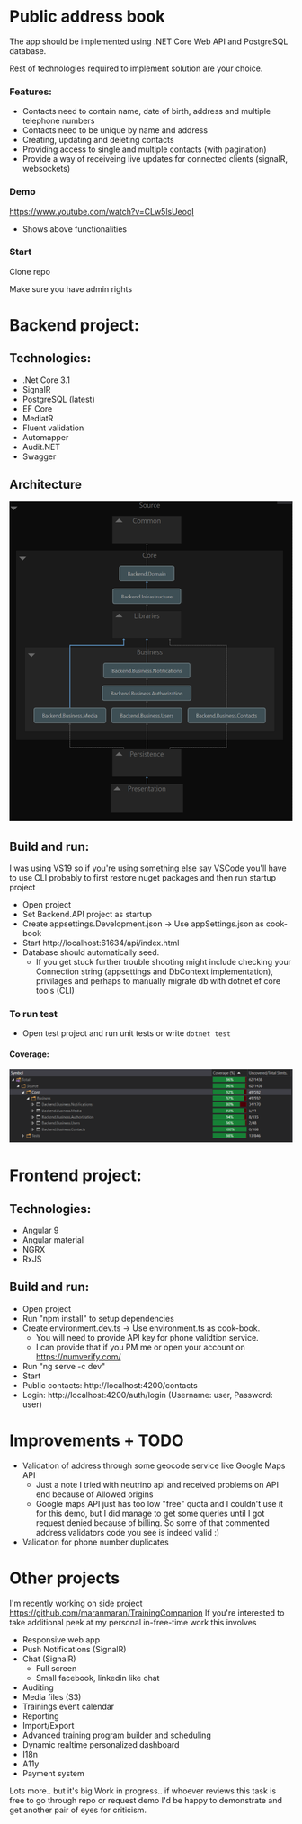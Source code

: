 # Public address book
<p>The app should be implemented using .NET Core Web API and PostgreSQL database.</p>
<p>Rest of technologies required to implement solution are your choice.</p>

### Features:
<ul>
  <li>Contacts need to contain name, date of birth, address and multiple telephone numbers</li>
  <li>Contacts need to be unique by name and address</li>
  <li>Creating, updating and deleting contacts</li>
  <li>Providing access to single and multiple contacts (with pagination)</li>
  <li>Provide a way of receiveing live updates for connected clients (signalR, websockets)</li>
</ul>

### Demo
https://www.youtube.com/watch?v=CLw5lsUeoqI
* Shows above functionalities

### Start
<p>Clone repo</p>
<p>Make sure you have admin rights</p>

# Backend project:
## Technologies: 
* .Net Core 3.1
* SignalR
* PostgreSQL (latest)
* EF Core
* MediatR
* Fluent validation
* Automapper
* Audit.NET
* Swagger 

## Architecture
![](Architecture2.png)
<br/>

## Build and run:
I was using VS19 so if you're using something else say VSCode you'll have to use CLI probably to first restore nuget packages and then run startup project
* Open project
* Set Backend.API project as startup
* Create appsettings.Development.json -> Use appSettings.json as cook-book
* Start http://localhost:61634/api/index.html
* Database should automatically seed.
  * If you get stuck further trouble shooting might include checking your Connection string (appsettings and DbContext implementation), privilages and perhaps to manually migrate db with dotnet ef core tools (CLI) 

### To run test
* Open test project and run unit tests or write `dotnet test`

#### Coverage:
![](Covereage.PNG)
<br/>

# Frontend project:

## Technologies:
* Angular 9
* Angular material
* NGRX
* RxJS

## Build and run:
* Open project
* Run "npm install" to setup dependencies
* Create environment.dev.ts -> Use environment.ts as cook-book. 
  * You will need to provide API key for phone validtion service. 
  * I can provide that if you PM me or open your account on   https://numverify.com/</li>
* Run "ng serve -c dev"</li>
* Start</li>
* Public contacts: http://localhost:4200/contacts
* Login: http://localhost:4200/auth/login (Username: user, Password: user)

# Improvements + TODO
* Validation of address through some geocode service like Google Maps API
  * Just a note I tried with neutrino api and received problems on API end because of Allowed origins
  * Google maps API just has too low "free" quota and I couldn't use it for this demo, but I did manage to get some queries until I     got request denied because of billing. So some of that commented address validators code you see is indeed valid :) 
* Validation for phone number duplicates

# Other projects
I'm recently working on side project 
https://github.com/maranmaran/TrainingCompanion
If you're interested to take additional peek at my personal in-free-time work this involves
* Responsive web app
* Push Notifications (SignalR)
* Chat (SignalR)
  * Full screen
  * Small facebook, linkedin like chat
* Auditing
* Media files (S3)
* Trainings event calendar
* Reporting
* Import/Export
* Advanced training program builder and scheduling
* Dynamic realtime personalized dashboard
* I18n
* A11y
* Payment system

Lots more.. but it's big Work in progress.. if whoever reviews this task is free to go through repo or request demo I'd be happy to demonstrate and get another pair of eyes for criticism. 
